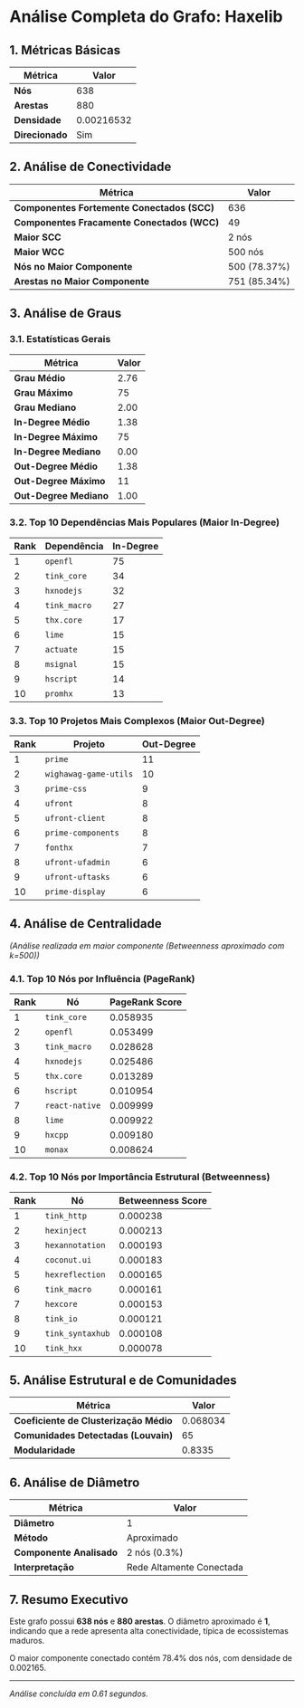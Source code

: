 # Análise Completa do Grafo: Haxelib

## 1. Métricas Básicas
| Métrica | Valor |
|---------|-------|
| **Nós** | 638 |
| **Arestas** | 880 |
| **Densidade** | 0.00216532 |
| **Direcionado** | Sim |

## 2. Análise de Conectividade
| Métrica | Valor |
|---------|-------|
| **Componentes Fortemente Conectados (SCC)** | 636 |
| **Componentes Fracamente Conectados (WCC)** | 49 |
| **Maior SCC** | 2 nós |
| **Maior WCC** | 500 nós |
| **Nós no Maior Componente** | 500 (78.37%) |
| **Arestas no Maior Componente** | 751 (85.34%) |

## 3. Análise de Graus
### 3.1. Estatísticas Gerais
| Métrica | Valor |
|---------|-------|
| **Grau Médio** | 2.76 |
| **Grau Máximo** | 75 |
| **Grau Mediano** | 2.00 |
| **In-Degree Médio** | 1.38 |
| **In-Degree Máximo** | 75 |
| **In-Degree Mediano** | 0.00 |
| **Out-Degree Médio** | 1.38 |
| **Out-Degree Máximo** | 11 |
| **Out-Degree Mediano** | 1.00 |

### 3.2. Top 10 Dependências Mais Populares (Maior In-Degree)
| Rank | Dependência | In-Degree |
|------|-------------|-----------|
| 1 | `openfl` | 75 |
| 2 | `tink_core` | 34 |
| 3 | `hxnodejs` | 32 |
| 4 | `tink_macro` | 27 |
| 5 | `thx.core` | 17 |
| 6 | `lime` | 15 |
| 7 | `actuate` | 15 |
| 8 | `msignal` | 15 |
| 9 | `hscript` | 14 |
| 10 | `promhx` | 13 |

### 3.3. Top 10 Projetos Mais Complexos (Maior Out-Degree)
| Rank | Projeto | Out-Degree |
|------|---------|------------|
| 1 | `prime` | 11 |
| 2 | `wighawag-game-utils` | 10 |
| 3 | `prime-css` | 9 |
| 4 | `ufront` | 8 |
| 5 | `ufront-client` | 8 |
| 6 | `prime-components` | 8 |
| 7 | `fonthx` | 7 |
| 8 | `ufront-ufadmin` | 6 |
| 9 | `ufront-uftasks` | 6 |
| 10 | `prime-display` | 6 |

## 4. Análise de Centralidade
_(Análise realizada em maior componente (Betweenness aproximado com k=500))_

### 4.1. Top 10 Nós por Influência (PageRank)
| Rank | Nó | PageRank Score |
|------|-----|----------------|
| 1 | `tink_core` | 0.058935 |
| 2 | `openfl` | 0.053499 |
| 3 | `tink_macro` | 0.028628 |
| 4 | `hxnodejs` | 0.025486 |
| 5 | `thx.core` | 0.013289 |
| 6 | `hscript` | 0.010954 |
| 7 | `react-native` | 0.009999 |
| 8 | `lime` | 0.009922 |
| 9 | `hxcpp` | 0.009180 |
| 10 | `monax` | 0.008624 |

### 4.2. Top 10 Nós por Importância Estrutural (Betweenness)
| Rank | Nó | Betweenness Score |
|------|-----|-------------------|
| 1 | `tink_http` | 0.000238 |
| 2 | `hexinject` | 0.000213 |
| 3 | `hexannotation` | 0.000193 |
| 4 | `coconut.ui` | 0.000183 |
| 5 | `hexreflection` | 0.000165 |
| 6 | `tink_macro` | 0.000161 |
| 7 | `hexcore` | 0.000153 |
| 8 | `tink_io` | 0.000121 |
| 9 | `tink_syntaxhub` | 0.000108 |
| 10 | `tink_hxx` | 0.000078 |

## 5. Análise Estrutural e de Comunidades
| Métrica | Valor |
|---------|-------|
| **Coeficiente de Clusterização Médio** | 0.068034 |
| **Comunidades Detectadas (Louvain)** | 65 |
| **Modularidade** | 0.8335 |

## 6. Análise de Diâmetro
| Métrica | Valor |
|---------|-------|
| **Diâmetro** | 1 |
| **Método** | Aproximado |
| **Componente Analisado** | 2 nós (0.3%) |
| **Interpretação** | Rede Altamente Conectada |

## 7. Resumo Executivo
Este grafo possui **638 nós** e **880 arestas**.
O diâmetro aproximado é **1**, indicando que 
a rede apresenta alta conectividade, típica de ecossistemas maduros.

O maior componente conectado contém 78.4% dos nós, 
com densidade de 0.002165.

---
*Análise concluída em 0.61 segundos.*